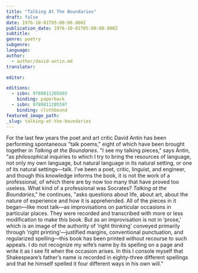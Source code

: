 ```yaml
---
title: "Talking At The Boundaries"
draft: false
date: 1976-10-01T05:00:00.000Z
publication_date: 1976-10-01T05:00:00.000Z
subtitle:
genre: poetry
subgenre:
language:
author:
  - author/david-antin.md
translator:

editor:

editions:
  - isbn: 9780811205603
    binding: paperback
  - isbn: 9780811205597
    binding: clothbound
featured_image_path:
_slug: talking-at-the-boundaries
---
```


For the last few years the poet and art critic David Antin has been performing spontaneous "talk poems," eight of which have been brought together in _Talking at the Boundaries_. "I see my talking pieces," says Antin, "as philosophical inquiries to which I try to bring the resources of language, not only my own language, but natural language in its natural setting, or one of its natural settings––talk. I’ve been a poet, critic, linguist, and engineer, and though this knowledge informs the book, it is not the work of a professional, of which there are by now too many that have proved too useless. What kind of a professional was Socrates? _Talking at the Boundaries_," he continues, "asks questions about life, about art, about the nature of experience and how it is apprehended. All of the pieces in it began––like most talk––as improvisations on particular occasions in particular places. They were recorded and transcribed with more or less modification to make this book. But as an improvisation is not in ’prose,’ which is an image of the authority of ’right thinking’ conveyed primarily through ’right printing’––justified margins, conventional punctuation, and regularized spelling––this book has been printed without recourse to such appeals. I do not recognize my wife’s name by its spelling on a page and write it as I see fit when the occasion arises. In this I console myself that Shakespeare’s father’s name is recorded in eighty-three different spellings and that he himself spelled it four different ways in his own will."

